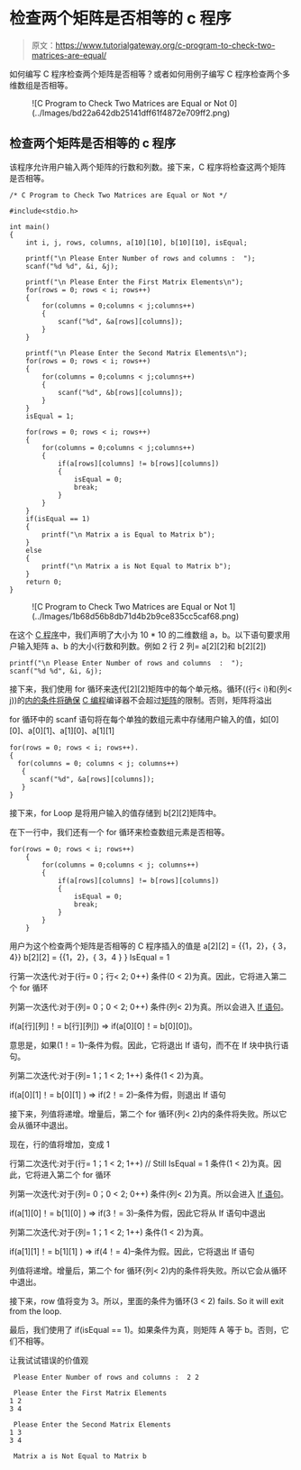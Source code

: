 # 检查两个矩阵是否相等的 c 程序

> 原文：<https://www.tutorialgateway.org/c-program-to-check-two-matrices-are-equal/>

如何编写 C 程序检查两个矩阵是否相等？或者如何用例子编写 C 程序检查两个多维数组是否相等。

<figure class="wp-block-image">![C Program to Check Two Matrices are Equal or Not 0](../Images/bd22a642db25141dff61f4872e709ff2.png)</figure>

## 检查两个矩阵是否相等的 c 程序

该程序允许用户输入两个矩阵的行数和列数。接下来，C 程序将检查这两个矩阵是否相等。

```
/* C Program to Check Two Matrices are Equal or Not */

#include<stdio.h>

int main()
{
 	int i, j, rows, columns, a[10][10], b[10][10], isEqual;

 	printf("\n Please Enter Number of rows and columns :  ");
 	scanf("%d %d", &i, &j);

 	printf("\n Please Enter the First Matrix Elements\n");
 	for(rows = 0; rows < i; rows++)
  	{
   		for(columns = 0;columns < j;columns++)
    	{
      		scanf("%d", &a[rows][columns]);
    	}
  	}

 	printf("\n Please Enter the Second Matrix Elements\n");
 	for(rows = 0; rows < i; rows++)
  	{
   		for(columns = 0;columns < j;columns++)
    	{
      		scanf("%d", &b[rows][columns]);
    	}
  	}
  	isEqual = 1;

 	for(rows = 0; rows < i; rows++)
  	{
   		for(columns = 0;columns < j;columns++)
    	{
      		if(a[rows][columns] != b[rows][columns])
			{
			  	isEqual = 0;
			  	break;
			}    
   	 	}
  	}
 	if(isEqual == 1)
 	{
 		printf("\n Matrix a is Equal to Matrix b");		
	}
	else
	{
		printf("\n Matrix a is Not Equal to Matrix b");
	}	
 	return 0;
}
```

<figure class="wp-block-image">![C Program to Check Two Matrices are Equal or Not 1](../Images/1b68d56b8db71d4b2b9ce835cc5caf68.png)</figure>

在这个 [C 程序](https://www.tutorialgateway.org/c-programming-examples/)中，我们声明了大小为 10 * 10 的二维数组 a，b。以下语句要求用户输入矩阵 a、b 的大小(行数和列数。例如 2 行 2 列= a[2][2]和 b[2][2])

```
printf("\n Please Enter Number of rows and columns  :  ");
scanf("%d %d", &i, &j);
```

接下来，我们使用 for 循环来迭代[2][2]矩阵中的每个单元格。循环((行< i)和(列< j))的[内的条件将确保](https://www.tutorialgateway.org/for-loop-in-c-programming/) [C 编程](https://www.tutorialgateway.org/c-programming/)编译器不会超过[矩阵](https://www.tutorialgateway.org/two-dimensional-array-in-c/)的限制。否则，矩阵将溢出

for 循环中的 scanf 语句将在每个单独的数组元素中存储用户输入的值，如[0][0]、a[0][1]、a[1][0]、a[1][1]

```
for(rows = 0; rows < i; rows++).
{
  for(columns = 0; columns < j; columns++)
   {
     scanf("%d", &a[rows][columns]);
   }
}
```

接下来，for Loop 是将用户输入的值存储到 b[2][2]矩阵中。

在下一行中，我们还有一个 for 循环来检查数组元素是否相等。

```
for(rows = 0; rows < i; rows++)
  	{
   		for(columns = 0;columns < j; columns++)
    	{
      		if(a[rows][columns] != b[rows][columns])
			{
			  	isEqual = 0;
			  	break;
			}    
   	 	}
  	}
```

用户为这个检查两个矩阵是否相等的 C 程序插入的值是
a[2][2] = {{1，2}，{ 3，4}}
b[2][2] = {{1，2}，{ 3，4 } }
IsEqual = 1

行第一次迭代:对于(行= 0；行< 2; 0++)
条件(0 < 2)为真。因此，它将进入第二个 for 循环

列第一次迭代:对于(列= 0；0 < 2; 0++)
条件(列< 2)为真。所以会进入 [If 语句](https://www.tutorialgateway.org/if-statement-in-c/)。

if(a[行][列]！= b[行][列]) => if(a[0][0]！= b[0][0])。

意思是，如果(1！= 1)–条件为假。因此，它将退出 If 语句，而不在 If 块中执行语句。

列第二次迭代:对于(列= 1；1 < 2; 1++)
条件(1 < 2)为真。

if(a[0][1]！= b[0][1] ) => if(2！= 2)–条件为假，则退出 If 语句

接下来，列值将递增。增量后，第二个 for 循环(列< 2)内的条件将失败。所以它会从循环中退出。

现在，行的值将增加，变成 1

行第二次迭代:对于(行= 1；1 < 2; 1++) // Still IsEqual = 1
条件(1 < 2)为真。因此，它将进入第二个 for 循环

列第一次迭代:对于(列= 0；0 < 2; 0++)
条件(列< 2)为真。所以会进入 [If 语句](https://www.tutorialgateway.org/if-statement-in-c/)。

if(a[1][0]！= b[1][0] ) => if(3！= 3)–条件为假，因此它将从 If 语句中退出

列第二次迭代:对于(列= 1；1 < 2; 1++)
条件(1 < 2)为真。

if(a[1][1]！= b[1][1] ) => if(4！= 4)–条件为假。因此，它将退出 If 语句

列值将递增。增量后，第二个 for 循环(列< 2)内的条件将失败。所以它会从循环中退出。

接下来，row 值将变为 3。所以，里面的条件为循环(3 < 2) fails. So it will exit from the loop.

最后，我们使用了 if(isEqual == 1)。如果条件为真，则矩阵 A 等于 b。否则，它们不相等。

让我试试错误的价值观

```
 Please Enter Number of rows and columns :  2 2

 Please Enter the First Matrix Elements
1 2
3 4

 Please Enter the Second Matrix Elements
1 3
3 4

 Matrix a is Not Equal to Matrix b
```